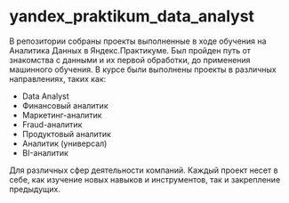 # yandex_praktikum_data_analyst
В репозитории собраны проекты выполненные в ходе обучения на Аналитика Данных в Яндекс.Практикуме.
Был пройден путь от знакомства с данными и их первой обработки, до применения машинного обучения.
В курсе были выполнены проекты в различных направлениях, таких как:

- Data Analyst
- Финансовый аналитик
- Маркетинг-аналитик
- Fraud-аналитик
- Продуктовый аналитик
- Аналитик (универсал)
- BI-аналитик

Для различных сфер деятельности компаний.
Каждый проект несет в себе, как изучение новых навыков и инструментов, так и закрепление предыдущих.
